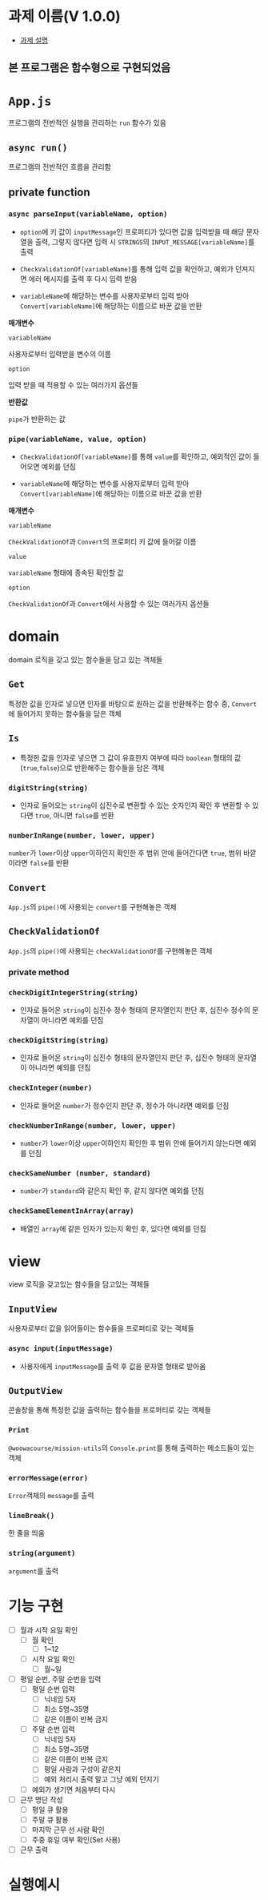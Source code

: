 # 과제 이름(V 1.0.0)

- [과제 설명]

## 본 프로그램은 함수형으로 구현되었음

# `App.js`

프로그램의 전반적인 실행을 관리하는 `run` 함수가 있음

## `async run()`

프로그램의 전반적인 흐름을 관리함

## private function

### `async parseInput(variableName, option)`

- `option`에 키 값이 `inputMessage`인 프로퍼티가 있다면 값을 입력받을 때 해당 문자열을 출력, 그렇지 않다면 입력 시 `STRINGS`의 `INPUT_MESSAGE[variableName]`를 출력

- `CheckValidationOf[variableName]`를 통해 입력 값을 확인하고, 예외가 던져지면 에러 메시지를 출력 후 다시 입력 받음

- `variableName`에 해당하는 변수를 사용자로부터 입력 받아 `Convert[variableName]`에 해당하는 이름으로 바꾼 값을 반환

**매개변수**

`variableName`

사용자로부터 입력받을 변수의 이름

`option`

입력 받을 때 적용할 수 있는 여러가지 옵션들

**반환값**

`pipe`가 반환하는 값


### `pipe(variableName, value, option)`

- `CheckValidationOf[variableName]`를 통해 `value`를 확인하고, 예외적인 값이 들어오면 예외를 던짐

- `variableName`에 해당하는 변수를 사용자로부터 입력 받아 `Convert[variableName]`에 해당하는 이름으로 바꾼 값을 반환

**매개변수**

`variableName`

`CheckValidationOf`과 `Convert`의 프로퍼티 키 값에 들어갈 이름

`value`

`variableName` 형태에 종속된 확인할 값

`option`

`CheckValidationOf`과 `Convert`에서 사용할 수 있는 여러가지 옵션들

# domain

domain 로직을 갖고 있는 함수들을 담고 있는 객체들

## `Get`

특정한 값을 인자로 넣으면 인자를 바탕으로 원하는 값을 반환해주는 함수 중, `Convert`에 들어가지 못하는 함수들을 담은 객체

## `Is`

- 특정한 값을 인자로 넣으면 그 값이 유효한지 여부에 따라 `boolean` 형태의 값(`true`,`false`)으로 반환해주는 함수들을 담은 객체

### `digitString(string)`

- 인자로 들어오는 `string`이 십진수로 변환할 수 있는 숫자인지 확인 후 변환할 수 있다면 `true`, 아니면 `false`를 반환

### `numberInRange(number, lower, upper)`

`number`가 `lower`이상 `upper`이하인지 확인한 후 범위 안에 들어간다면 `true`, 범위 바깥이라면 `false`를 반환

## `Convert`

`App.js`의 `pipe()`에 사용되는 `convert`를 구현해놓은 객체

## `CheckValidationOf`

`App.js`의 `pipe()`에 사용되는 `checkValidationOf`를 구현해놓은 객체

### private method

### `checkDigitIntegerString(string)`

- 인자로 들어온 `string`이 십진수 정수 형태의 문자열인지 판단 후, 십진수 정수의 문자열이 아니라면 예외를 던짐

### `checkDigitString(string)`

- 인자로 들어온 `string`이 십진수 형태의 문자열인지 판단 후, 십진수 형태의 문자열이 아니라면 예외를 던짐

### `checkInteger(number)`

- 인자로 들어온 `number`가 정수인지 판단 후, 정수가 아니라면 예외를 던짐

### `checkNumberInRange(number, lower, upper)`

- `number`가 `lower`이상 `upper`이하인지 확인한 후 범위 안에 들어가지 않는다면 예외를 던짐

### `checkSameNumber (number, standard)`

- `number`가 `standard`와 같은지 확인 후, 같지 않다면 예외를 던짐

### `checkSameElementInArray(array)`

- 배열인 `array`에 같은 인자가 있는지 확인 후, 있다면 예외를 던짐


# view

view 로직을 갖고있는 함수들을 담고있는 객체들

## `InputView`

사용자로부터 값을 읽어들이는 함수들을 프로퍼티로 갖는 객체들

### `async input(inputMessage)`

- 사용자에게 `inputMessage`를 출력 후 값을 문자열 형태로 받아옴

## `OutputView`

콘솔창을 통해 특정한 값을 출력하는 함수들을 프로퍼티로 갖는 객체들

### `Print`

`@woowacourse/mission-utils`의 `Console.print`를 통해 출력하는 메소드들이 있는 객체

### `errorMessage(error)`

`Error`객체의 `message`를 출력

### `lineBreak()`

한 줄을 띄움

### `string(argument)`

`argument`를 출력

# 기능 구현

- [ ] 월과 시작 요일 확인
  - [ ] 월 확인
    - [ ] 1~12
  - [ ] 시작 요일 확인
    - [ ] 월~일
  
- [ ] 평일 순번, 주말 순번을 입력
  - [ ] 평일 순번 입력
    - [ ] 닉네임 5자
    - [ ] 최소 5명~35명
    - [ ] 같은 이름이 반복 금지
  - [ ] 주말 순번 입력
    - [ ] 닉네임 5자
    - [ ] 최소 5명~35명
    - [ ] 같은 이름이 반복 금지
    - [ ] 평일 사람과 구성이 같은지
    - [ ] 예외 처리시 출력 말고 그냥 예외 던지기
  - [ ] 예외가 생기면 처음부터 다시 

- [ ] 근무 명단 작성
  - [ ] 평일 큐 활용
  - [ ] 주말 큐 활용
  - [ ] 마지막 근무 선 사람 확인
  - [ ] 주중 휴일 여부 확인(Set 사용)

- [ ] 근무 출력

# 실행예시
```

```
[과제 설명]: www